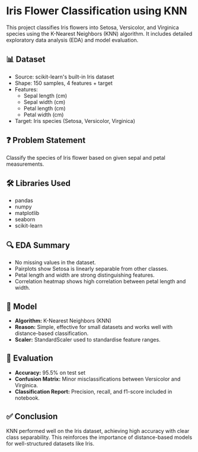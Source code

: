 # Iris Flower Classification using KNN
This project classifies Iris flowers into Setosa, Versicolor, and Virginica species using the K-Nearest Neighbors (KNN) algorithm. It includes detailed exploratory data analysis (EDA) and model evaluation.
## 📊 Dataset
- Source: scikit-learn's built-in Iris dataset
- Shape: 150 samples, 4 features + target
- Features:
  - Sepal length (cm)
  - Sepal width (cm)
  - Petal length (cm)
  - Petal width (cm)
- Target: Iris species (Setosa, Versicolor, Virginica)

## ❓ Problem Statement
Classify the species of Iris flower based on given sepal and petal measurements.

## 🛠️ Libraries Used
- pandas
- numpy
- matplotlib
- seaborn
- scikit-learn

## 🔍 EDA Summary
- No missing values in the dataset.
- Pairplots show Setosa is linearly separable from other classes.
- Petal length and width are strong distinguishing features.
- Correlation heatmap shows high correlation between petal length and width.

## 🤖 Model
- **Algorithm:** K-Nearest Neighbors (KNN)
- **Reason:** Simple, effective for small datasets and works well with distance-based classification.
- **Scaler:** StandardScaler used to standardise feature ranges.

## 📝 Evaluation
- **Accuracy:** 95.5% on test set
- **Confusion Matrix:** Minor misclassifications between Versicolor and Virginica.
- **Classification Report:** Precision, recall, and f1-score included in notebook.

## ✅ Conclusion
KNN performed well on the Iris dataset, achieving high accuracy with clear class separability. This reinforces the importance of distance-based models for well-structured datasets like Iris.

